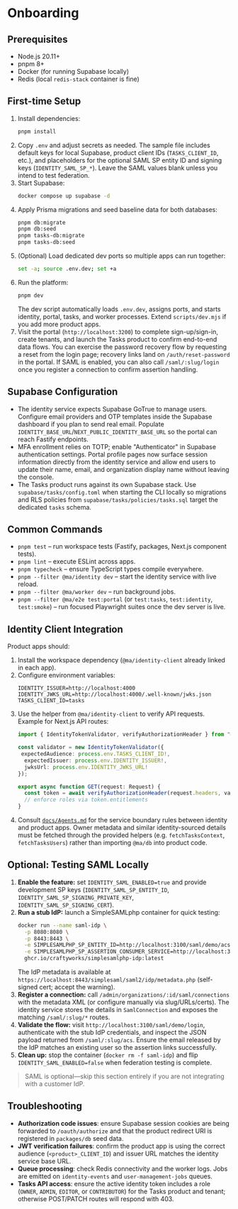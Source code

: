 # Onboarding

## Prerequisites

- Node.js 20.11+
- pnpm 8+
- Docker (for running Supabase locally)
- Redis (local `redis-stack` container is fine)

## First-time Setup

1. Install dependencies:
   ```bash
   pnpm install
   ```
2. Copy `.env` and adjust secrets as needed. The sample file includes default keys for local Supabase, product client IDs (`TASKS_CLIENT_ID`, etc.), and placeholders for the optional SAML SP entity ID and signing keys (`IDENTITY_SAML_SP_*`). Leave the SAML values blank unless you intend to test federation.
3. Start Supabase:
   ```bash
   docker compose up supabase -d
   ```
4. Apply Prisma migrations and seed baseline data for both databases:
   ```bash
   pnpm db:migrate
   pnpm db:seed
   pnpm tasks-db:migrate
   pnpm tasks-db:seed
   ```
5. (Optional) Load dedicated dev ports so multiple apps can run together:
   ```bash
   set -a; source .env.dev; set +a
   ```
6. Run the platform:
   ```bash
   pnpm dev
   ```
   The dev script automatically loads `.env.dev`, assigns ports, and starts identity, portal, tasks, and worker processes. Extend `scripts/dev.mjs` if you add more product apps.
7. Visit the portal (`http://localhost:3200`) to complete sign-up/sign-in, create tenants, and launch the Tasks product to confirm end-to-end data flows. You can exercise the password recovery flow by requesting a reset from the login page; recovery links land on `/auth/reset-password` in the portal. If SAML is enabled, you can also call `/saml/:slug/login` once you register a connection to confirm assertion handling.

## Supabase Configuration

- The identity service expects Supabase GoTrue to manage users. Configure email providers and OTP templates inside the Supabase dashboard if you plan to send real email. Populate `IDENTITY_BASE_URL`/`NEXT_PUBLIC_IDENTITY_BASE_URL` so the portal can reach Fastify endpoints.
- MFA enrollment relies on TOTP; enable "Authenticator" in Supabase authentication settings. Portal profile pages now surface session information directly from the identity service and allow end users to update their name, email, and organization display name without leaving the console.
- The Tasks product runs against its own Supabase stack. Use `supabase/tasks/config.toml` when starting the CLI locally so migrations and RLS policies from `supabase/tasks/policies/tasks.sql` target the dedicated `tasks` schema.

## Common Commands

- `pnpm test` – run workspace tests (Fastify, packages, Next.js component tests).
- `pnpm lint` – execute ESLint across apps.
- `pnpm typecheck` – ensure TypeScript types compile everywhere.
- `pnpm --filter @ma/identity dev` – start the identity service with live reload.
- `pnpm --filter @ma/worker dev` – run background jobs.
- `pnpm --filter @ma/e2e test:portal` (or `test:tasks`, `test:identity`, `test:smoke`) – run focused Playwright suites once the dev server is live.

## Identity Client Integration

Product apps should:

1. Install the workspace dependency (`@ma/identity-client` already linked in each app).
2. Configure environment variables:
   ```env
   IDENTITY_ISSUER=http://localhost:4000
   IDENTITY_JWKS_URL=http://localhost:4000/.well-known/jwks.json
   TASKS_CLIENT_ID=tasks
   ```
3. Use the helper from `@ma/identity-client` to verify API requests. Example for Next.js API routes:
   ```ts
   import { IdentityTokenValidator, verifyAuthorizationHeader } from "@ma/identity-client";

   const validator = new IdentityTokenValidator({
    expectedAudience: process.env.TASKS_CLIENT_ID!,
     expectedIssuer: process.env.IDENTITY_ISSUER!,
     jwksUrl: process.env.IDENTITY_JWKS_URL!
   });

   export async function GET(request: Request) {
     const token = await verifyAuthorizationHeader(request.headers, validator);
     // enforce roles via token.entitlements
   }
   ```
4. Consult [`docs/Agents.md`](./Agents.md) for the service boundary rules between identity and product apps. Owner metadata and similar identity-sourced details must be fetched through the provided helpers (e.g. `fetchTasksContext`, `fetchTasksUsers`) rather than importing `@ma/db` into product code.

## Optional: Testing SAML Locally

1. **Enable the feature:** set `IDENTITY_SAML_ENABLED=true` and provide development SP keys (`IDENTITY_SAML_SP_ENTITY_ID`, `IDENTITY_SAML_SP_SIGNING_PRIVATE_KEY`, `IDENTITY_SAML_SP_SIGNING_CERT`).
2. **Run a stub IdP:** launch a SimpleSAMLphp container for quick testing:
   ```bash
   docker run --name saml-idp \
     -p 8080:8080 \
     -p 8443:8443 \
     -e SIMPLESAMLPHP_SP_ENTITY_ID=http://localhost:3100/saml/demo/acs \
     -e SIMPLESAMLPHP_SP_ASSERTION_CONSUMER_SERVICE=http://localhost:3100/saml/demo/acs \
     ghcr.io/craftyworks/simplesamlphp-idp:latest
   ```
   The IdP metadata is available at `https://localhost:8443/simplesaml/saml2/idp/metadata.php` (self-signed cert; accept the warning).
3. **Register a connection:** call `/admin/organizations/:id/saml/connections` with the metadata XML (or configure manually via slug/URLs/certs). The identity service stores the details in `SamlConnection` and exposes the matching `/saml/:slug/*` routes.
4. **Validate the flow:** visit `http://localhost:3100/saml/demo/login`, authenticate with the stub IdP credentials, and inspect the JSON payload returned from `/saml/:slug/acs`. Ensure the email released by the IdP matches an existing user so the assertion links successfully.
5. **Clean up:** stop the container (`docker rm -f saml-idp`) and flip `IDENTITY_SAML_ENABLED=false` when federation testing is complete.

> SAML is optional—skip this section entirely if you are not integrating with a customer IdP.

## Troubleshooting

- **Authorization code issues**: ensure Supabase session cookies are being forwarded to `/oauth/authorize` and that the product redirect URI is registered in `packages/db` seed data.
- **JWT verification failures**: confirm the product app is using the correct audience (`<product>_CLIENT_ID`) and issuer URL matches the identity service base URL.
- **Queue processing**: check Redis connectivity and the worker logs. Jobs are emitted on `identity-events` and `user-management-jobs` queues.
- **Tasks API access**: ensure the active identity token includes a role (`OWNER`, `ADMIN`, `EDITOR`, or `CONTRIBUTOR`) for the Tasks product and tenant; otherwise POST/PATCH routes will respond with 403.
